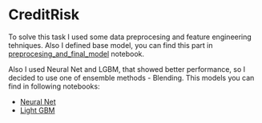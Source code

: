 # CreditRisk

To solve this task I used some data preprocesing and feature engineering tehniques. Also I defined base model, you can find this part in [preprocesing_and_final_model](https://github.com/koren-v/CreditRisk/blob/master/preprocesing_and_final_model.ipynb) notebook.

Also I used Neural Net and LGBM, that showed better performance, so I decided to use one of ensemble methods - Blending.
This models you can find in following notebooks:
* [Neural Net](https://github.com/koren-v/CreditRisk/blob/master/nn_with_fastai.ipynb)
* [Light GBM](https://github.com/koren-v/CreditRisk/blob/master/lgbm.ipynb)
